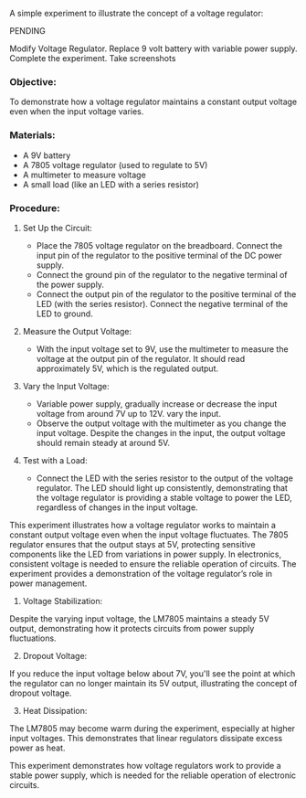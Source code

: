 
A simple experiment to illustrate the concept of a voltage regulator:

PENDING

Modify Voltage Regulator. Replace 9 volt battery with variable power supply. Complete the experiment. Take screenshots

### Objective:

To demonstrate how a voltage regulator maintains a constant output voltage even when the input voltage varies.

### Materials:

- A 9V battery
- A 7805 voltage regulator (used to regulate to 5V)
- A multimeter to measure voltage
- A small load (like an LED with a series resistor)

### Procedure:

1. Set Up the Circuit:

   - Place the 7805 voltage regulator on the breadboard. Connect the input pin of the regulator to the positive terminal of the DC power supply.
   - Connect the ground pin of the regulator to the negative terminal of the power supply.
   - Connect the output pin of the regulator to the positive terminal of the LED (with the series resistor). Connect the negative terminal of the LED to ground.

2. Measure the Output Voltage:

   - With the input voltage set to 9V, use the multimeter to measure the voltage at the output pin of the regulator. It should read approximately 5V, which is the regulated output.

3. Vary the Input Voltage:

   - Variable power supply, gradually increase or decrease the input voltage from around 7V up to 12V. vary the input.
   - Observe the output voltage with the multimeter as you change the input voltage. Despite the changes in the input, the output voltage should remain steady at around 5V.

4. Test with a Load:

   - Connect the LED with the series resistor to the output of the voltage regulator. The LED should light up consistently, demonstrating that the voltage regulator is providing a stable voltage to power the LED, regardless of changes in the input voltage.

This experiment illustrates how a voltage regulator works to maintain a constant output voltage even when the input voltage fluctuates. The 7805 regulator ensures that the output stays at 5V, protecting sensitive components like the LED from variations in power supply. In electronics, consistent voltage is needed to ensure the reliable operation of circuits. The experiment provides a demonstration of the voltage regulator’s role in power management.


1. Voltage Stabilization:

Despite the varying input voltage, the LM7805 maintains a steady 5V output, demonstrating how it protects circuits from power supply fluctuations.

2. Dropout Voltage:

If you reduce the input voltage below about 7V, you'll see the point at which the regulator can no longer maintain its 5V output, illustrating the concept of dropout voltage.

3. Heat Dissipation:

The LM7805 may become warm during the experiment, especially at higher input voltages. This demonstrates that linear regulators dissipate excess power as heat.

This experiment demonstrates how voltage regulators work to provide a stable power supply, which is needed for the reliable operation of electronic circuits. 
